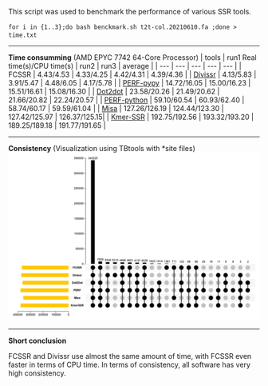This script was used to benchmark the performance of various SSR tools.
```
for i in {1..3};do bash benckmark.sh t2t-col.20210610.fa ;done > time.txt
```
***
**Time consumming** (AMD EPYC 7742 64-Core Processor)
| tools | run1 Real time(s)/CPU time(s) | run2 | run3 | average | 
| --- | --- | --- | --- | --- |
| FCSSR | 4.43/4.53 | 4.33/4.25 | 4.42/4.31 | 4.39/4.36 |
| [Divissr](url 'https://github.com/avvaruakshay/divissr') | 4.13/5.83 | 3.91/5.47 | 4.48/6.05 | 4.17/5.78 |
| [PERF-pypy](url 'https://github.com/RKMlab/perf') | 14.72/16.05 | 15.00/16.23 | 15.51/16.61 | 15.08/16.30 |
| [Dot2dot](url 'https://github.com/Gege7177/Dot2dot') | 23.58/20.26 | 21.49/20.62 | 21.66/20.82 | 22.24/20.57 |
| [PERF-python](url 'https://github.com/RKMlab/perf') | 59.10/60.54 | 60.93/62.40 | 58.74/60.17 | 59.59/61.04 |
| [Misa](url 'https://webblast.ipk-gatersleben.de/misa/') | 127.26/126.19 | 124.44/123.30 | 127.42/125.97 | 126.37/125.15|
| [Kmer-SSR](url 'https://github.com/ridgelab/Kmer-SSR') | 192.75/192.56 | 193.32/193.20 | 189.25/189.18 | 191.77/191.65 |
***
**Consistency** (Visualization using TBtools with *site files)
![image](https://github.com/Wenfei-Xian/FCSSR/blob/main/benchmark/Perfect/perfect-ssr.png)
***
**Short conclusion**

FCSSR and Divissr use almost the same amount of time, with FCSSR even faster in terms of CPU time. In terms of consistency, all software has very high consistency.

